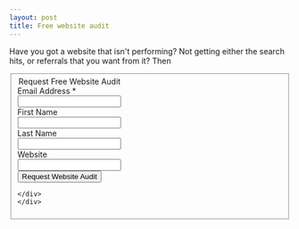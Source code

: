 ```yaml
---
layout: post
title: Free website audit
---
```


Have you got a website that isn't performing? Not getting either the search hits, or referrals that you want from it? Then 

<!-- Begin MailChimp Signup Form -->
<div id="mc_embed_signup" class="well bs-component col-lg-8">
<form action="//davewasthere.us12.list-manage.com/subscribe/post?u=8f23d63181255cbe5a6ad353f&amp;id=f5f3a36971" method="post" id="mc-embedded-subscribe-form" name="mc-embedded-subscribe-form" class="validate form-horizontal" target="_blank" novalidate>
<fieldset>
    <div id="mc_embed_signup_scroll">
	<legend>Request Free Website Audit</legend>
<div class="mc-field-group form-group">
	<label for="mce-EMAIL" class="col-lg-3">Email Address  <span class="asterisk">*</span></label>
	<div class="col-lg-9"><input type="email" value="" name="EMAIL" class="required email form-control" id="mce-EMAIL"></div>
</div>
<div class="mc-field-group form-group">
	<label for="mce-FNAME" class="col-lg-3">First Name </label>
	<div class="col-lg-9"><input type="text" value="" name="FNAME" class=" form-control" id="mce-FNAME"></div>
</div>
<div class="mc-field-group form-group">
	<label for="mce-LNAME" class="col-lg-3">Last Name </label>
	<div class="col-lg-9"><input type="text" value="" name="LNAME" class=" form-control" id="mce-LNAME"></div>
</div>
<div class="mc-field-group form-group">
	<label for="mce-WEBSITE" class="col-lg-3">Website </label>
	<div class="col-lg-9"><input type="url" value="" name="WEBSITE" class=" url form-control" id="mce-WEBSITE"></div>
</div>
	<div id="mce-responses form-group" class="clear">
		<div class="response" id="mce-error-response" style="display:none"></div>
		<div class="response" id="mce-success-response" style="display:none"></div>
	</div>    <!-- real people should not fill this in and expect good things - do not remove this or risk form bot signups-->
    <div style="position: absolute; left: -5000px;" aria-hidden="true"><input type="text" name="b_8f23d63181255cbe5a6ad353f_f5f3a36971" tabindex="-1" value=""></div>
    <div class="clear">
	
<div class="mc-field-group form-group">
	<div class="col-lg-3"></div>
	<div class="col-lg-9"><input type="submit" value="Request Website Audit" name="subscribe" id="mc-embedded-subscribe" class="button btn btn-primary"></div>
	
</div>

	</div>
    </div>
</fieldset>
</form>
</div>

<!--End mc_embed_signup-->